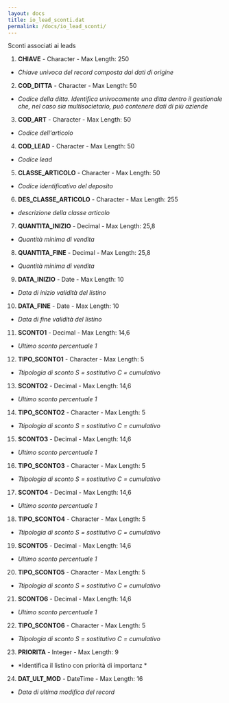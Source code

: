```yaml
---
layout: docs
title: io_lead_sconti.dat
permalink: /docs/io_lead_sconti/
---
```


Sconti associati ai leads

1. **CHIAVE** - Character - Max Length: 250
  * *Chiave univoca del record composta dai dati di origine*
2. **COD_DITTA** - Character - Max Length: 50
  * *Codice della ditta. Identifica univocamente una ditta dentro il gestionale che, nel caso sia multisocietario, può contenere dati di più aziende*
3. **COD_ART** - Character - Max Length: 50
  * *Codice dell'articolo*
4. **COD_LEAD** - Character - Max Length: 50
  * *Codice lead*
5. **CLASSE_ARTICOLO** - Character - Max Length: 50
  * *Codice identificativo del deposito*
6. **DES_CLASSE_ARTICOLO** - Character - Max Length: 255
  * *descrizione della classe articolo*
7. **QUANTITA_INIZIO** - Decimal - Max Length: 25,8
  * *Quantità minima di vendita*
8. **QUANTITA_FINE** - Decimal - Max Length: 25,8
  * *Quantità minima di vendita*
9. **DATA_INIZIO** - Date - Max Length: 10
  * *Data di inizio validità del listino*
10. **DATA_FINE** - Date - Max Length: 10
  * *Data di fine validità del listino*
11. **SCONTO1** - Decimal - Max Length: 14,6
  * *Ultimo sconto percentuale 1*
12. **TIPO_SCONTO1** - Character - Max Length: 5
  * *Ttipologia di sconto S = sostitutivo C = cumulativo*
13. **SCONTO2** - Decimal - Max Length: 14,6
  * *Ultimo sconto percentuale 1*
14. **TIPO_SCONTO2** - Character - Max Length: 5
  * *Ttipologia di sconto S = sostitutivo C = cumulativo*
15. **SCONTO3** - Decimal - Max Length: 14,6
  * *Ultimo sconto percentuale 1*
16. **TIPO_SCONTO3** - Character - Max Length: 5
  * *Ttipologia di sconto S = sostitutivo C = cumulativo*
17. **SCONTO4** - Decimal - Max Length: 14,6
  * *Ultimo sconto percentuale 1*
18. **TIPO_SCONTO4** - Character - Max Length: 5
  * *Ttipologia di sconto S = sostitutivo C = cumulativo*
19. **SCONTO5** - Decimal - Max Length: 14,6
  * *Ultimo sconto percentuale 1*
20. **TIPO_SCONTO5** - Character - Max Length: 5
  * *Ttipologia di sconto S = sostitutivo C = cumulativo*
21. **SCONTO6** - Decimal - Max Length: 14,6
  * *Ultimo sconto percentuale 1*
22. **TIPO_SCONTO6** - Character - Max Length: 5
  * *Ttipologia di sconto S = sostitutivo C = cumulativo*
23. **PRIORITA** - Integer - Max Length: 9
  * *Identifica il listino con priorità di importanz *
24. **DAT_ULT_MOD** - DateTime - Max Length: 16
  * *Data di ultima modifica del record*

